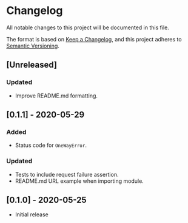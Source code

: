 # Changelog

All notable changes to this project will be documented in this file.

The format is based on [Keep a Changelog](https://keepachangelog.com/en/1.0.0/),
and this project adheres to [Semantic Versioning](https://semver.org/spec/v2.0.0.html).

## [Unreleased]

### Updated

- Improve README.md formatting.

## [0.1.1] - 2020-05-29

### Added

- Status code for `OneWayError`.

### Updated

- Tests to include request failure assertion.
- README.md URL example when importing module.

## [0.1.0] - 2020-05-25

- Initial release
